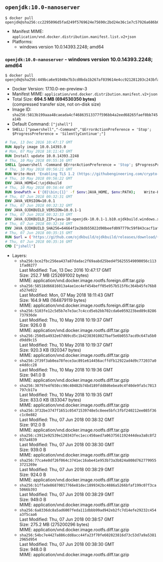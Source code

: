 ## `openjdk:10.0-nanoserver`

```console
$ docker pull openjdk@sha256:cc2295096d5fad249f5769624e75690c2bd24e36c1e7c57926a686b09156eb3c
```

-	Manifest MIME: `application/vnd.docker.distribution.manifest.list.v2+json`
-	Platforms:
	-	windows version 10.0.14393.2248; amd64

### `openjdk:10.0-nanoserver` - windows version 10.0.14393.2248; amd64

```console
$ docker pull openjdk@sha256:449bca6e91048e7b3cd0bda1b267af039614e4cc921281203c243bfa648ff804
```

-	Docker Version: 17.10.0-ee-preview-3
-	Manifest MIME: `application/vnd.docker.distribution.manifest.v2+json`
-	Total Size: **694.5 MB (694530350 bytes)**  
	(compressed transfer size, not on-disk size)
-	Image ID: `sha256:5813b199aaa48caeada4cf46863513377f596bb4a2eed68265faef0bb745a14b`
-	Default Command: `["jshell"]`
-	`SHELL`: `["powershell","-Command","$ErrorActionPreference = 'Stop'; $ProgressPreference = 'SilentlyContinue';"]`

```dockerfile
# Tue, 13 Dec 2016 10:47:17 GMT
RUN Apply image 10.0.14393.0
# Mon, 07 May 2018 18:11:43 GMT
RUN Install update 10.0.14393.2248
# Thu, 10 May 2018 09:55:16 GMT
SHELL [powershell -Command $ErrorActionPreference = 'Stop'; $ProgressPreference = 'SilentlyContinue';]
# Thu, 10 May 2018 09:56:21 GMT
RUN Write-Host 'Enabling TLS 1.2 (https://githubengineering.com/crypto-removal-notice/) ...'; 	$tls12RegBase = 'HKLM:\\SYSTEM\CurrentControlSet\Control\SecurityProviders\SCHANNEL\Protocols\TLS 1.2'; 	if (Test-Path $tls12RegBase) { throw ('"{0}" already exists!' -f $tls12RegBase) }; 	New-Item -Path ('{0}/Client' -f $tls12RegBase) -Force; 	New-Item -Path ('{0}/Server' -f $tls12RegBase) -Force; 	New-ItemProperty -Path ('{0}/Client' -f $tls12RegBase) -Name 'DisabledByDefault' -PropertyType DWORD -Value 0 -Force; 	New-ItemProperty -Path ('{0}/Client' -f $tls12RegBase) -Name 'Enabled' -PropertyType DWORD -Value 1 -Force; 	New-ItemProperty -Path ('{0}/Server' -f $tls12RegBase) -Name 'DisabledByDefault' -PropertyType DWORD -Value 0 -Force; 	New-ItemProperty -Path ('{0}/Server' -f $tls12RegBase) -Name 'Enabled' -PropertyType DWORD -Value 1 -Force
# Thu, 10 May 2018 09:56:22 GMT
ENV JAVA_HOME=C:\ojdkbuild
# Thu, 10 May 2018 09:56:44 GMT
RUN $newPath = ('{0}\bin;{1}' -f $env:JAVA_HOME, $env:PATH); 	Write-Host ('Updating PATH: {0}' -f $newPath); 	setx /M PATH $newPath;
# Thu, 07 Jun 2018 00:32:31 GMT
ENV JAVA_VERSION=10.0.1
# Thu, 07 Jun 2018 00:32:32 GMT
ENV JAVA_OJDKBUILD_VERSION=10.0.1-1
# Thu, 07 Jun 2018 00:32:33 GMT
ENV JAVA_OJDKBUILD_ZIP=java-10-openjdk-10.0.1-1.b10.ojdkbuild.windows.x86_64.zip
# Thu, 07 Jun 2018 00:32:34 GMT
ENV JAVA_OJDKBUILD_SHA256=64664f2e28db55022d90beefd097779c59f843cacf1afeed8a7456ee64c603f1
# Thu, 07 Jun 2018 00:35:15 GMT
RUN $url = ('https://github.com/ojdkbuild/ojdkbuild/releases/download/{0}/{1}' -f $env:JAVA_OJDKBUILD_VERSION, $env:JAVA_OJDKBUILD_ZIP); 	Write-Host ('Downloading {0} ...' -f $url); 	Invoke-WebRequest -Uri $url -OutFile 'ojdkbuild.zip'; 	Write-Host ('Verifying sha256 ({0}) ...' -f $env:JAVA_OJDKBUILD_SHA256); 	if ((Get-FileHash ojdkbuild.zip -Algorithm sha256).Hash -ne $env:JAVA_OJDKBUILD_SHA256) { 		Write-Host 'FAILED!'; 		exit 1; 	}; 		Write-Host 'Expanding ...'; 	Expand-Archive ojdkbuild.zip -DestinationPath C:\; 		Write-Host 'Renaming ...'; 	Move-Item 		-Path ('C:\{0}' -f ($env:JAVA_OJDKBUILD_ZIP -Replace '.zip$', '')) 		-Destination $env:JAVA_HOME 	; 		Write-Host 'Verifying install ...'; 	Write-Host '  java -version'; java -version; 	Write-Host '  javac -version'; javac -version; 		Write-Host 'Removing ...'; 	Remove-Item ojdkbuild.zip -Force; 		Write-Host 'Complete.';
# Thu, 07 Jun 2018 00:35:16 GMT
CMD ["jshell"]
```

-	Layers:
	-	`sha256:bce2fbc256ea437a87dadac2f69aabd25bed4f56255549090056c1131fad0277`  
		Last Modified: Tue, 13 Dec 2016 10:47:17 GMT  
		Size: 252.7 MB (252691002 bytes)  
		MIME: application/vnd.docker.image.rootfs.foreign.diff.tar.gzip
	-	`sha256:58518d66816013a4ae1ec4ef454beff05e957b515f6c364b45fe76b8a527e022`  
		Last Modified: Mon, 07 May 2018 18:11:43 GMT  
		Size: 164.9 MB (164879119 bytes)  
		MIME: application/vnd.docker.image.rootfs.foreign.diff.tar.gzip
	-	`sha256:5103fe12c5d5b7e7e3ac7c4ccd5eb2bb702cda6e059223bed89c8286737936de`  
		Last Modified: Thu, 10 May 2018 10:19:37 GMT  
		Size: 926.0 B  
		MIME: application/vnd.docker.image.rootfs.diff.tar.gzip
	-	`sha256:250d5a4932e67d69cd5c1b42383010827baf5e6b0557acd9c647a5b0d9dd9c15`  
		Last Modified: Thu, 10 May 2018 10:19:37 GMT  
		Size: 920.3 KB (920347 bytes)  
		MIME: application/vnd.docker.image.rootfs.diff.tar.gzip
	-	`sha256:2f39f3ab0ea78fece3ac891e614456acffdfb12922ad4d9c772037a0e4ddcc28`  
		Last Modified: Thu, 10 May 2018 10:19:36 GMT  
		Size: 941.0 B  
		MIME: application/vnd.docker.image.rootfs.diff.tar.gzip
	-	`sha256:30797e4f650cc90c40482b74bd189fdd8d6ebea9c4f40de9fa5c7813797cb17a`  
		Last Modified: Thu, 10 May 2018 10:19:35 GMT  
		Size: 833.0 KB (833047 bytes)  
		MIME: application/vnd.docker.image.rootfs.diff.tar.gzip
	-	`sha256:3f32be3747f1651c05471539748e5c8eee5bfc3fbf240212ee085f36c1c0e882`  
		Last Modified: Thu, 07 Jun 2018 00:38:32 GMT  
		Size: 912.0 B  
		MIME: application/vnd.docker.image.rootfs.diff.tar.gzip
	-	`sha256:c3912e92539e120343fec1ecc450aed7a0637561192444dea3a8c8f2037a4839`  
		Last Modified: Thu, 07 Jun 2018 00:38:30 GMT  
		Size: 939.0 B  
		MIME: application/vnd.docker.image.rootfs.diff.tar.gzip
	-	`sha256:77ca4e0df26f064c3741ec16abe41e953b73a3b824a808d7627799553721269e`  
		Last Modified: Thu, 07 Jun 2018 00:38:29 GMT  
		Size: 924.0 B  
		MIME: application/vnd.docker.image.rootfs.diff.tar.gzip
	-	`sha256:b1ffade86870017766e81dec1899342bc4886a5266bfaf199c07f3ca5066b393`  
		Last Modified: Thu, 07 Jun 2018 00:38:29 GMT  
		Size: 949.0 B  
		MIME: application/vnd.docker.image.rootfs.diff.tar.gzip
	-	`sha256:6a8336dc8a5ad6007feda111dbbb99ad942eb2fc7d14efe29232c454a3f5caa6`  
		Last Modified: Thu, 07 Jun 2018 00:38:57 GMT  
		Size: 275.2 MB (275200296 bytes)  
		MIME: application/vnd.docker.image.rootfs.diff.tar.gzip
	-	`sha256:54bc7e4427a886cdd8acc44fa23f70fe602023816d73c53d7a9a53812965d954`  
		Last Modified: Thu, 07 Jun 2018 00:38:30 GMT  
		Size: 948.0 B  
		MIME: application/vnd.docker.image.rootfs.diff.tar.gzip

